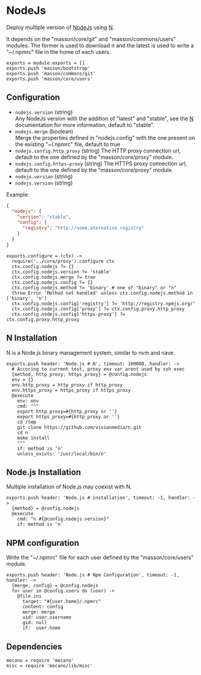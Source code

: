
# NodeJs

Deploy multiple version of [NodeJs] using [N].

It depends on the "masson/core/git" and "masson/commons/users" modules. The former
is used to download n and the latest is used to write a "~/.npmrc" file in the
home of each users.

    exports = module.exports = []
    exports.push 'masson/bootstrap'
    exports.push 'masson/commons/git'
    exports.push 'masson/core/users'

## Configuration

*   `nodejs.version` (string)   
    Any NodeJs version with the addition of "latest" and "stable", see the [N] 
    documentation for more information, default to "stable".
*   `nodejs.merge` (boolean)   
    Merge the properties defined in "nodejs.config" with the one present on
    the existing "~/.npmrc" file, default to true
*   `nodejs.config.http_proxy` (string)
    The HTTP proxy connection url, default to the one defined by the 
    "masson/core/proxy" module.
*   `nodejs.config.https-proxy` (string)
    The HTTPS proxy connection url, default to the one defined by the 
    "masson/core/proxy" module.
*   `nodejs.version` (string)
*   `nodejs.version` (string)

Example:

```json
{
  "nodejs": {
    "version": "stable",
    "config": {
      "registry": "http://some.aternative.registry"
    }
  }
}
```

    exports.configure = (ctx) ->
      require('../core/proxy').configure ctx
      ctx.config.nodejs ?= {}
      ctx.config.nodejs.version ?= 'stable'
      ctx.config.nodejs.merge ?= true
      ctx.config.nodejs.config ?= {}
      ctx.config.nodejs.method ?= 'binary' # one of "binary" or "n"
      throw Error 'Method not handled' unless ctx.config.nodejs.method in ['binary', 'n']
      ctx.config.nodejs.config['registry'] ?= 'http://registry.npmjs.org/'
      ctx.config.nodejs.config['proxy'] ?= ctx.config.proxy.http_proxy
      ctx.config.nodejs.config['https-proxy'] ?= ctx.config.proxy.http_proxy

## N Installation

N is a Node.js binary management system, similar to nvm and nave.

    exports.push header: 'Node.js # N', timeout: 100000, handler: ->
      # Accoring to current test, proxy env var arent used by ssh exec
      {method, http_proxy, https_proxy} = @config.nodejs
      env = {}
      env.http_proxy = http_proxy if http_proxy
      env.https_proxy = https_proxy if https_proxy
      @execute
        env: env
        cmd: """
        export http_proxy=#{http_proxy or ''}
        export https_proxy=#{http_proxy or ''}
        cd /tmp
        git clone https://github.com/visionmedia/n.git
        cd n
        make install
        """
        if: method is 'n'
        unless_exists: '/usr/local/bin/n'

## Node.js Installation

Multiple installation of Node.js may coexist with N.

    exports.push header: 'Node.js # installation', timeout: -1, handler: ->
      {method} = @config.nodejs
      @execute
        cmd: "n #{@config.nodejs.version}"
        if: method is 'n'

## NPM configuration

Write the "~/.npmrc" file for each user defined by the "masson/core/users" 
module.

    exports.push header: 'Node.js # Npm Configuration', timeout: -1, handler: ->
      {merge, config} = @config.nodejs
      for user in @config.users do (user) ->
        @file.ini
          target: "#{user.home}/.npmrc"
          content: config
          merge: merge
          uid: user.username
          gid: null
          if:  user.home

[nodejs]: http://www.nodejs.org
[n]: https://github.com/visionmedia/n

## Dependencies

    mecano = require 'mecano'
    misc = require 'mecano/lib/misc'
